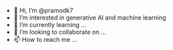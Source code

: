 - 👋 Hi, I’m @pramodk7
- 👀 I’m interested in generative AI and machine learning
- 🌱 I’m currently learning ...
- 💞️ I’m looking to collaborate on ...
- 📫 How to reach me ...

<!---
pramodk7/pramodk7 is a ✨ special ✨ repository because its `README.md` (this file) appears on your GitHub profile.
You can click the Preview link to take a look at your changes.
--->
